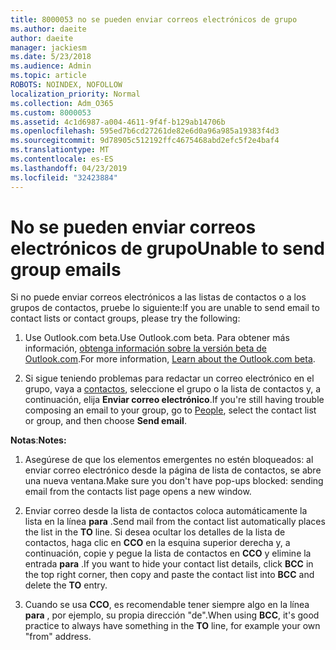 ```yaml
---
title: 8000053 no se pueden enviar correos electrónicos de grupo
ms.author: daeite
author: daeite
manager: jackiesm
ms.date: 5/23/2018
ms.audience: Admin
ms.topic: article
ROBOTS: NOINDEX, NOFOLLOW
localization_priority: Normal
ms.collection: Adm_O365
ms.custom: 8000053
ms.assetid: 4c1d6987-a004-4611-9f4f-b129ab14706b
ms.openlocfilehash: 595ed7b6cd27261de82e6d0a96a985a19383f4d3
ms.sourcegitcommit: 9d78905c512192ffc4675468abd2efc5f2e4baf4
ms.translationtype: MT
ms.contentlocale: es-ES
ms.lasthandoff: 04/23/2019
ms.locfileid: "32423884"
---
```

# <a name="unable-to-send-group-emails"></a><span data-ttu-id="773dc-102">No se pueden enviar correos electrónicos de grupo</span><span class="sxs-lookup"><span data-stu-id="773dc-102">Unable to send group emails</span></span>

<span data-ttu-id="773dc-103">Si no puede enviar correos electrónicos a las listas de contactos o a los grupos de contactos, pruebe lo siguiente:</span><span class="sxs-lookup"><span data-stu-id="773dc-103">If you are unable to send email to contact lists or contact groups, please try the following:</span></span>
  
1. <span data-ttu-id="773dc-104">Use Outlook.com beta.</span><span class="sxs-lookup"><span data-stu-id="773dc-104">Use Outlook.com beta.</span></span> <span data-ttu-id="773dc-105">Para obtener más información, [obtenga información sobre la versión beta de Outlook.com](https://support.office.com/article/e2261c7f-d413-4084-8f22-21282f42d8cf).</span><span class="sxs-lookup"><span data-stu-id="773dc-105">For more information, [Learn about the Outlook.com beta](https://support.office.com/article/e2261c7f-d413-4084-8f22-21282f42d8cf).</span></span>
    
2. <span data-ttu-id="773dc-106">Si sigue teniendo problemas para redactar un correo electrónico en el grupo, vaya a [contactos](https://outlook.live.com/people/), seleccione el grupo o la lista de contactos y, a continuación, elija **Enviar correo electrónico**.</span><span class="sxs-lookup"><span data-stu-id="773dc-106">If you're still having trouble composing an email to your group, go to [People](https://outlook.live.com/people/), select the contact list or group, and then choose **Send email**.</span></span>
    
 <span data-ttu-id="773dc-107">**Notas**:</span><span class="sxs-lookup"><span data-stu-id="773dc-107">**Notes:**</span></span>
  
1. <span data-ttu-id="773dc-108">Asegúrese de que los elementos emergentes no estén bloqueados: al enviar correo electrónico desde la página de lista de contactos, se abre una nueva ventana.</span><span class="sxs-lookup"><span data-stu-id="773dc-108">Make sure you don't have pop-ups blocked: sending email from the contacts list page opens a new window.</span></span>
    
2. <span data-ttu-id="773dc-109">Enviar correo desde la lista de contactos coloca automáticamente la lista en la línea **para** .</span><span class="sxs-lookup"><span data-stu-id="773dc-109">Send mail from the contact list automatically places the list in the **TO** line.</span></span> <span data-ttu-id="773dc-110">Si desea ocultar los detalles de la lista de contactos, haga clic en **CCO** en la esquina superior derecha y, a continuación, copie y pegue la lista de contactos en **CCO** y elimine la entrada **para** .</span><span class="sxs-lookup"><span data-stu-id="773dc-110">If you want to hide your contact list details, click **BCC** in the top right corner, then copy and paste the contact list into **BCC** and delete the **TO** entry.</span></span> 
    
3. <span data-ttu-id="773dc-111">Cuando se usa **CCO**, es recomendable tener siempre algo en la línea **para** , por ejemplo, su propia dirección "de".</span><span class="sxs-lookup"><span data-stu-id="773dc-111">When using **BCC**, it's good practice to always have something in the **TO** line, for example your own "from" address.</span></span> 
    

